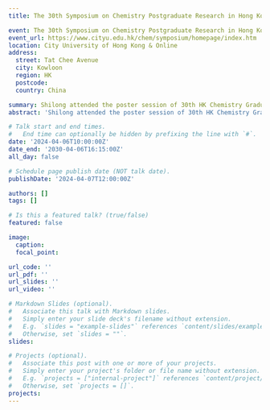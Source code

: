 ```yaml
---
title: The 30th Symposium on Chemistry Postgraduate Research in Hong Kong

event: The 30th Symposium on Chemistry Postgraduate Research in Hong Kong
event_url: https://www.cityu.edu.hk/chem/symposium/homepage/index.htm
location: City University of Hong Kong & Online
address:
  street: Tat Chee Avenue
  city: Kowloon
  region: HK
  postcode: 
  country: China

summary: Shilong attended the poster session of 30th HK Chemistry Graduate Symposium.
abstract: 'Shilong attended the poster session of 30th HK Chemistry Graduate Symposium, sharing his recent research progress online'

# Talk start and end times.
#   End time can optionally be hidden by prefixing the line with `#`.
date: '2024-04-06T10:00:00Z'
date_end: '2030-04-06T16:15:00Z'
all_day: false

# Schedule page publish date (NOT talk date).
publishDate: '2024-04-07T12:00:00Z'

authors: []
tags: []

# Is this a featured talk? (true/false)
featured: false

image: 
  caption: 
  focal_point: 

url_code: ''
url_pdf: ''
url_slides: ''
url_video: ''

# Markdown Slides (optional).
#   Associate this talk with Markdown slides.
#   Simply enter your slide deck's filename without extension.
#   E.g. `slides = "example-slides"` references `content/slides/example-slides.md`.
#   Otherwise, set `slides = ""`.
slides:

# Projects (optional).
#   Associate this post with one or more of your projects.
#   Simply enter your project's folder or file name without extension.
#   E.g. `projects = ["internal-project"]` references `content/project/deep-learning/index.md`.
#   Otherwise, set `projects = []`.
projects:
---
```


